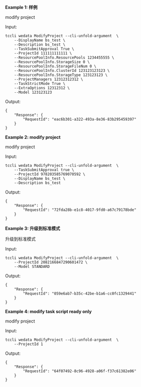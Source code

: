 **Example 1: 样例**

modify project

Input: 

```
tccli wedata ModifyProject --cli-unfold-argument  \
    --DisplayName bs_test \
    --Description bs_test \
    --TaskSubmitApproval True \
    --ProjectId 111111111111 \
    --ResourcePoolInfo.ResourcePools 1234455555 \
    --ResourcePoolInfo.StorageSize 0 \
    --ResourcePoolInfo.StorageFileNum 0 \
    --ResourcePoolInfo.ClusterId 123123123123 \
    --ResourcePoolInfo.StorageType 123123123 \
    --ProjectManagers 12312312312 \
    --TaskStrictMode True \
    --ExtraOptions 12312312 \
    --Model 123123123
```

Output: 
```
{
    "Response": {
        "RequestId": "eac6b301-a322-493a-8e36-83b295459397"
    }
}
```

**Example 2: modify project**

modify project

Input: 

```
tccli wedata ModifyProject --cli-unfold-argument  \
    --TaskSubmitApproval true \
    --ProjectId 978203585769070592 \
    --DisplayName bs_test \
    --Description bs_test
```

Output: 
```
{
    "Response": {
        "RequestId": "72fda28b-e1c8-4017-9fd0-a67c79178bde"
    }
}
```

**Example 3: 升级到标准模式**

升级到标准模式

Input: 

```
tccli wedata ModifyProject --cli-unfold-argument  \
    --ProjectId 2082166847290601472 \
    --Model STANDARD
```

Output: 
```
{
    "Response": {
        "RequestId": "059e6ab7-b35c-42be-b1a6-cc0fc1329441"
    }
}
```

**Example 4: modify task script ready only**

modify project

Input: 

```
tccli wedata ModifyProject --cli-unfold-argument  \
    --ProjectId 1
```

Output: 
```
{
    "Response": {
        "RequestId": "64f07492-8c96-4928-a06f-f37c61382e06"
    }
}
```

